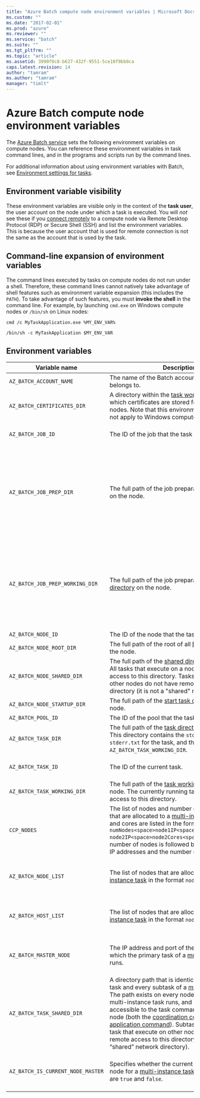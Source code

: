 ```yaml
---
title: "Azure Batch compute node environment variables | Microsoft Docs"
ms.custom: ""
ms.date: "2017-02-01"
ms.prod: "azure"
ms.reviewer: ""
ms.service: "batch"
ms.suite: ""
ms.tgt_pltfrm: ""
ms.topic: "article"
ms.assetid: 3990f0c8-b627-432f-9551-5ce10f9bb0ca
caps.latest.revision: 14
author: "tamram"
ms.author: "tamram"
manager: "timlt"
---
```

# Azure Batch compute node environment variables
The [Azure Batch service](https://azure.microsoft.com/services/batch/) sets the following environment variables on compute nodes. You can reference these environment variables in task command lines, and in the programs and scripts run by the command lines.

For additional information about using environment variables with Batch, see [Environment settings for tasks](https://docs.microsoft.com/azure/batch/batch-api-basics#environment-settings-for-tasks).

## Environment variable visibility

These environment variables are visible only in the context of the **task user**, the user account on the node under which a task is executed. You will *not* see these if you [connect remotely](/documentation/articles/batch-api-basics/#connecting-to-compute-nodes/) to a compute node via Remote Desktop Protocol (RDP) or Secure Shell (SSH) and list the environment variables. This is because the user account that is used for remote connection is not the same as the account that is used by the task.

## Command-line expansion of environment variables

The command lines executed by tasks on compute nodes do not run under a shell. Therefore, these command lines cannot natively take advantage of shell features such as environment variable expansion (this includes the `PATH`). To take advantage of such features, you must **invoke the shell** in the command line. For example, by launching `cmd.exe` on Windows compute nodes or `/bin/sh` on Linux nodes:

`cmd /c MyTaskApplication.exe %MY_ENV_VAR%`

`/bin/sh -c MyTaskApplication $MY_ENV_VAR`

## Environment variables

| Variable name         | Description                                                              | Availability | Example |
|-----------------------------------|--------------------------------------------------------------------------|--------------|---------|
| `AZ_BATCH_ACCOUNT_NAME`           | The name of the Batch account that the task belongs to. | All tasks. | `mybatchaccount` |
| `AZ_BATCH_CERTIFICATES_DIR`       | A directory within the [task working directory][files_dirs] in which certificates are stored for Linux compute nodes. Note that this environment variable does not apply to Windows compute nodes. | All tasks. | `/mnt/batch/tasks/workitems/batchjob001/job-1/task001/certs` |
| `AZ_BATCH_JOB_ID`                 | The ID of the job that the task belongs to. | All tasks except start task. | `batchjob001` |
| `AZ_BATCH_JOB_PREP_DIR`           | The full path of the job preparation [task directory][files_dirs] on the node. | All tasks except start task and job preparation task. Only available if the job is configured with a job preparation task. | `C:\user\tasks\workitems\jobprepreleasesamplejob\job-1\jobpreparation` |
| `AZ_BATCH_JOB_PREP_WORKING_DIR`   | The full path of the job preparation [task working directory][files_dirs] on the node. | All tasks except start task and job preparation task. Only available if the job is configured with a job preparation task. | `C:\user\tasks\workitems\jobprepreleasesamplejob\job-1\jobpreparation\wd` |
| `AZ_BATCH_NODE_ID`                | The ID of the node that the task is assigned to. | All tasks. | `tvm-1219235766_3-20160919t172711z` |
| `AZ_BATCH_NODE_ROOT_DIR`          | The full path of the root of all [Batch directories][files_dirs] on the node. | All tasks. | `C:\user\tasks` |
| `AZ_BATCH_NODE_SHARED_DIR`        | The full path of the [shared directory][files_dirs] on the node. All tasks that execute on a node have read/write access to this directory. Tasks that execute on other nodes do not have remote access to this directory (it is not a "shared" network directory). | All tasks. | `C:\user\tasks\shared` |
| `AZ_BATCH_NODE_STARTUP_DIR`       | The full path of the [start task directory][files_dirs] on the node. | All tasks. | `C:\user\tasks\startup` |
| `AZ_BATCH_POOL_ID`                | The ID of the pool that the task is running on. | All tasks. | `batchpool001` |
| `AZ_BATCH_TASK_DIR`               | The full path of the [task directory][files_dirs] on the node. This directory contains the `stdout.txt` and `stderr.txt` for the task, and the `AZ_BATCH_TASK_WORKING_DIR`. | All tasks. | `C:\user\tasks\workitems\batchjob001\job-1\task001` |
| `AZ_BATCH_TASK_ID`                | The ID of the current task. | All tasks except start task. | `task001` |
| `AZ_BATCH_TASK_WORKING_DIR`       | The full path of the [task working directory][files_dirs] on the node. The currently running task has read/write access to this directory. | All tasks. | `C:\user\tasks\workitems\batchjob001\job-1\task001\wd` |
| `CCP_NODES`                       | The list of nodes and number of cores per node that are allocated to a [multi-instance task][multi_instance]. Nodes and cores are listed in the format `numNodes<space>node1IP<space>node1Cores<space>`<br/>`node2IP<space>node2Cores<space> ...`, where the number of nodes is followed by one or more node IP addresses and the number of cores for each. |  Multi-instance primary and subtasks. |`2 10.0.0.4 1 10.0.0.5 1` |
| `AZ_BATCH_NODE_LIST`              | The list of nodes that are allocated to a [multi-instance task][multi_instance] in the format `nodeIP;nodeIP`. | Multi-instance primary and subtasks. | `10.0.0.4;10.0.0.5` |
| `AZ_BATCH_HOST_LIST`              | The list of nodes that are allocated to a [multi-instance task][multi_instance] in the format `nodeIP,nodeIP`. | Multi-instance primary and subtasks. | `10.0.0.4,10.0.0.5` |
| `AZ_BATCH_MASTER_NODE`            | The IP address and port of the compute node on which the primary task of a [multi-instance task][multi_instance] runs. | Multi-instance primary and subtasks. | `10.0.0.4:6000`|
| `AZ_BATCH_TASK_SHARED_DIR` | A directory path that is identical for the primary task and every subtask of a [multi-instance task][multi_instance]. The path exists on every node on which the multi-instance task runs, and is read/write accessible to the task commands running on that node (both the [coordination command][coord_cmd] and the [application command][app_cmd]). Subtasks or a primary task that execute on other nodes do not have remote access to this directory (it is not a “shared” network directory). | Multi-instance primary and subtasks. | `C:\user\tasks\workitems\multiinstancesamplejob\job-1\multiinstancesampletask` |
| `AZ_BATCH_IS_CURRENT_NODE_MASTER` | Specifies whether the current node is the master node for a [multi-instance task][multi_instance]. Possible values are `true` and `false`.| Multi-instance primary and subtasks. | `true` |


[files_dirs]:/documentation/articles/batch-api-basics/#files-and-directories/
[multi_instance]: /documentation/articles/batch-mpi/
[coord_cmd]:/documentation/articles/batch-mpi/#coordination-command/
[app_cmd]:/documentation/articles/batch-mpi/#application-command/

